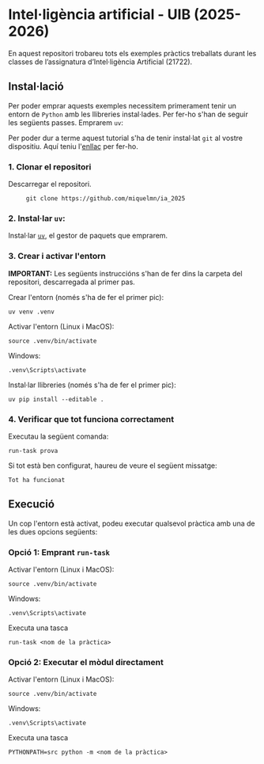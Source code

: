 # Intel·ligència artificial - UIB (2025-2026)

En aquest repositori trobareu tots els exemples pràctics treballats durant les classes de l’assignatura d’Intel·ligència Artificial (21722).
## Instal·lació

Per poder emprar aquests exemples necessitem primerament tenir un entorn de ``Python`` amb les 
llibreries instal·lades. Per fer-ho s'han de seguir les següents passes. Emprarem ``uv``: 

Per poder dur a terme aquest tutorial s'ha de tenir instal·lat `git` al vostre dispositiu. Aquí teniu l'[enllaç](https://git-scm.com/)
per fer-ho.

### 1. Clonar el repositori 

Descarregar el repositori.
```
     git clone https://github.com/miquelmn/ia_2025
```

### 2. Instal·lar `uv`:

Instal·lar [``uv``](https://docs.astral.sh/uv/), el gestor de paquets que emprarem.


### 3. Crear i activar l'entorn

**IMPORTANT:** Les següents instruccións s'han de fer dins la carpeta del repositori, descarregada al primer pas.


Crear l'entorn (només s'ha de fer el primer pic):
```
uv venv .venv
```

Activar l'entorn (Linux i MacOS):
```
source .venv/bin/activate
```

Windows:
```
.venv\Scripts\activate
```

Instal·lar llibreries (només s'ha de fer el primer pic):

```
uv pip install --editable .
```

### 4. Verificar que tot funciona correctament

Executau la següent comanda:

```
run-task prova
```

Si tot està ben configurat, haureu de veure el següent missatge:

```
Tot ha funcionat
```

## Execució

Un cop l'entorn està activat, podeu executar qualsevol pràctica amb una de les dues opcions següents:

### Opció 1: Emprant `run-task`

Activar l'entorn (Linux i MacOS):
```
source .venv/bin/activate
```

Windows:
```
.venv\Scripts\activate
```

Executa una tasca
```
run-task <nom de la pràctica>
```

### Opció 2: Executar el mòdul directament

Activar l'entorn (Linux i MacOS):
```
source .venv/bin/activate
```

Windows:
```
.venv\Scripts\activate
```

Executa una tasca
```
PYTHONPATH=src python -m <nom de la pràctica> 
```
